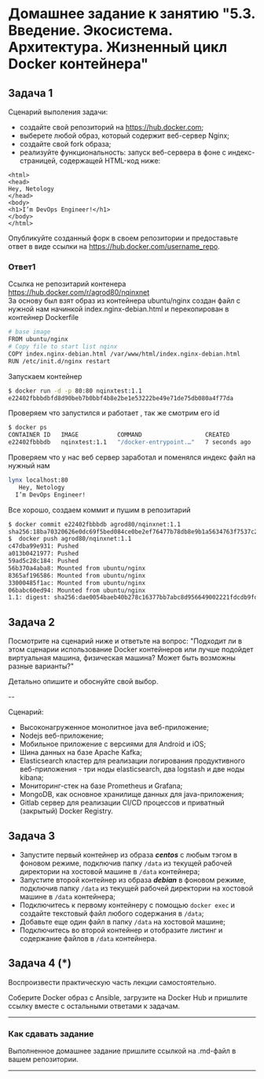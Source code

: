 
# Домашнее задание к занятию "5.3. Введение. Экосистема. Архитектура. Жизненный цикл Docker контейнера"

## Задача 1

Сценарий выполения задачи:

- создайте свой репозиторий на https://hub.docker.com;
- выберете любой образ, который содержит веб-сервер Nginx;
- создайте свой fork образа;
- реализуйте функциональность:
запуск веб-сервера в фоне с индекс-страницей, содержащей HTML-код ниже:
```
<html>
<head>
Hey, Netology
</head>
<body>
<h1>I’m DevOps Engineer!</h1>
</body>
</html>
```
Опубликуйте созданный форк в своем репозитории и предоставьте ответ в виде ссылки на https://hub.docker.com/username_repo.
### Ответ1 
Ссылка не репозитарий контенера https://hub.docker.com/r/agrod80/nqinxnet  
За основу был взят образ из контейнера ubuntu/nginx 
создан файл с нужной нам начинкой index.nginx-debian.html и перекопирован в контейнер 
Dockerfile 
```bash
# base image
FROM ubuntu/nginx
# Copy file to start list nqinx
COPY index.nginx-debian.html /var/www/html/index.nginx-debian.html
RUN /etc/init.d/nginx restart
```

Запускаем контейнер
```bash
$ docker run -d -p 80:80 nqinxtest:1.1
e22402fbbbdbfd8d90beb7b0bbf4b8e2be1e53222be49e71de75db080a4f77da
```
Проверяем что запустился и работает , так же смотрим его id
```bash
$ docker ps
CONTAINER ID   IMAGE           COMMAND                  CREATED         STATUS         PORTS                               NAMES
e22402fbbbdb   nqinxtest:1.1   "/docker-entrypoint.…"   7 seconds ago   Up 7 seconds   0.0.0.0:80->80/tcp, :::80->80/tcp   wonderful_hypatia
```
Проверяем что у нас веб сервер заработал и поменялся индекс файл на нужный нам
```bash
lynx localhost:80
   Hey, Netology
  I’m DevOps Engineer!
```
Все хорошо, создаем коммит и пушим в репозитарий
```bash
$ docker commit e22402fbbbdb agrod80/nqinxnet:1.1
sha256:18ba70320626e0dc69f5bed084ce0be2ef76477b78db8e9b1a5634763f7537c2
$  docker push agrod80/nqinxnet:1.1
c47dba99e931: Pushed
a013b0421977: Pushed
59ad5c28c184: Pushed
56b370a4aba8: Mounted from ubuntu/nginx
8365af196586: Mounted from ubuntu/nginx
33000485f1ac: Mounted from ubuntu/nginx
06babc60ed94: Mounted from ubuntu/nginx
1.1: digest: sha256:dae0054baeb40b278c16377bb7abc8d956649002221fdcdb9fdfdcbbaf710c70 size: 1776

```

## Задача 2

Посмотрите на сценарий ниже и ответьте на вопрос:
"Подходит ли в этом сценарии использование Docker контейнеров или лучше подойдет виртуальная машина, физическая машина? Может быть возможны разные варианты?"

Детально опишите и обоснуйте свой выбор.

--

Сценарий:

- Высоконагруженное монолитное java веб-приложение;
- Nodejs веб-приложение;
- Мобильное приложение c версиями для Android и iOS;
- Шина данных на базе Apache Kafka;
- Elasticsearch кластер для реализации логирования продуктивного веб-приложения - три ноды elasticsearch, два logstash и две ноды kibana;
- Мониторинг-стек на базе Prometheus и Grafana;
- MongoDB, как основное хранилище данных для java-приложения;
- Gitlab сервер для реализации CI/CD процессов и приватный (закрытый) Docker Registry.

## Задача 3

- Запустите первый контейнер из образа ***centos*** c любым тэгом в фоновом режиме, подключив папку ```/data``` из текущей рабочей директории на хостовой машине в ```/data``` контейнера;
- Запустите второй контейнер из образа ***debian*** в фоновом режиме, подключив папку ```/data``` из текущей рабочей директории на хостовой машине в ```/data``` контейнера;
- Подключитесь к первому контейнеру с помощью ```docker exec``` и создайте текстовый файл любого содержания в ```/data```;
- Добавьте еще один файл в папку ```/data``` на хостовой машине;
- Подключитесь во второй контейнер и отобразите листинг и содержание файлов в ```/data``` контейнера.

## Задача 4 (*)

Воспроизвести практическую часть лекции самостоятельно.

Соберите Docker образ с Ansible, загрузите на Docker Hub и пришлите ссылку вместе с остальными ответами к задачам.


---

### Как cдавать задание

Выполненное домашнее задание пришлите ссылкой на .md-файл в вашем репозитории.

---
